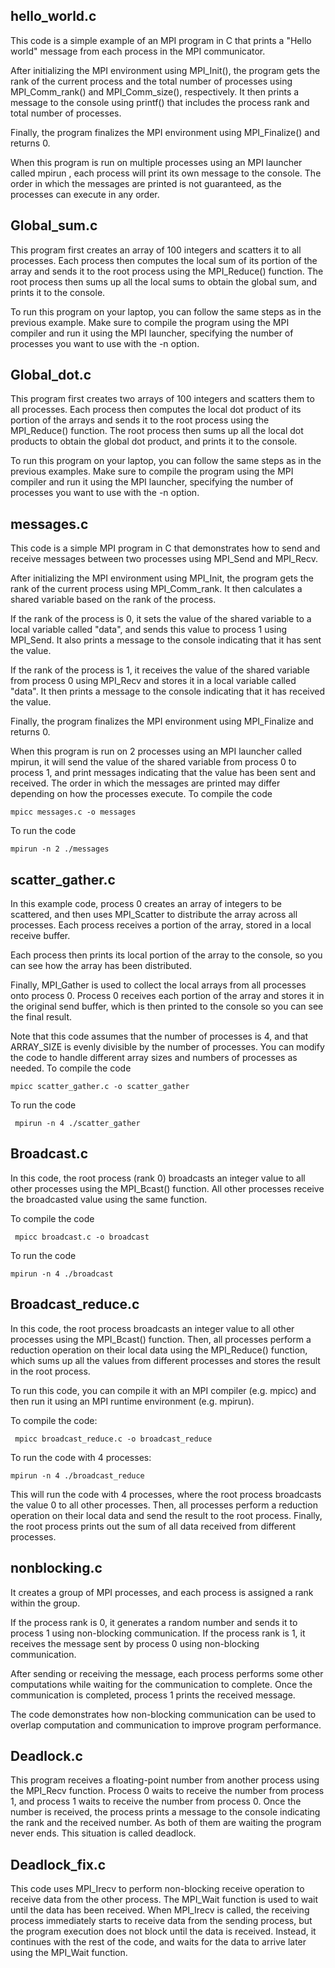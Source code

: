## hello_world.c
This code is a simple example of an MPI program in C that prints a "Hello world" message from each process in the MPI communicator.

After initializing the MPI environment using MPI_Init(), the program gets the rank of the current process and the total number of processes using MPI_Comm_rank() and MPI_Comm_size(), respectively. It then prints a message to the console using printf() that includes the process rank and total number of processes.

Finally, the program finalizes the MPI environment using MPI_Finalize() and returns 0.

When this program is run on multiple processes using an MPI launcher called mpirun , each process will print its own message to the console. The order in which the messages are printed is not guaranteed, as the processes can execute in any order.

## Global_sum.c

This program first creates an array of 100 integers and scatters it to all processes. Each process then computes the local sum of its portion of the array and sends it to the root process using the MPI_Reduce() function. The root process then sums up all the local sums to obtain the global sum, and prints it to the console.

To run this program on your laptop, you can follow the same steps as in the previous example. Make sure to compile the program using the MPI compiler and run it using the MPI launcher, specifying the number of processes you want to use with the -n option.

## Global_dot.c

This program first creates two arrays of 100 integers and scatters them to all processes. Each process then computes the local dot product of its portion of the arrays and sends it to the root process using the MPI_Reduce() function. The root process then sums up all the local dot products to obtain the global dot product, and prints it to the console.

To run this program on your laptop, you can follow the same steps as in the previous examples. Make sure to compile the program using the MPI compiler and run it using the MPI launcher, specifying the number of processes you want to use with the -n option.
## messages.c
This code is a simple MPI program in C that demonstrates how to send and receive messages between two processes using MPI_Send and MPI_Recv.

After initializing the MPI environment using MPI_Init, the program gets the rank of the current process using MPI_Comm_rank. It then calculates a shared variable based on the rank of the process.

If the rank of the process is 0, it sets the value of the shared variable to a local variable called "data", and sends this value to process 1 using MPI_Send. It also prints a message to the console indicating that it has sent the value.

If the rank of the process is 1, it receives the value of the shared variable from process 0 using MPI_Recv and stores it in a local variable called "data". It then prints a message to the console indicating that it has received the value.

Finally, the program finalizes the MPI environment using MPI_Finalize and returns 0.

When this program is run on 2 processes using an MPI launcher called mpirun, it will send the value of the shared variable from process 0 to process 1, and print messages indicating that the value has been sent and received. The order in which the messages are printed may differ depending on how the processes execute.
To compile the code

```mpicc messages.c -o messages```

To run the code

```mpirun -n 2 ./messages```
## scatter_gather.c
In this example code, process 0 creates an array of integers to be scattered, and then uses MPI_Scatter to distribute the array across all processes. Each process receives a portion of the array, stored in a local receive buffer.

Each process then prints its local portion of the array to the console, so you can see how the array has been distributed.

Finally, MPI_Gather is used to collect the local arrays from all processes onto process 0. Process 0 receives each portion of the array and stores it in the original send buffer, which is then printed to the console so you can see the final result.

Note that this code assumes that the number of processes is 4, and that ARRAY_SIZE is evenly divisible by the number of processes. You can modify the code to handle different array sizes and numbers of processes as needed.
To compile the code

 ```mpicc scatter_gather.c -o scatter_gather```
 
To run the code

``` mpirun -n 4 ./scatter_gather```
 
 ## Broadcast.c
 In this code, the root process (rank 0) broadcasts an integer value to all other processes using the MPI_Bcast() function. All other processes receive the broadcasted value using the same function.
 
 To compile the code

 ``` mpicc broadcast.c -o broadcast```
 
To run the code

``` mpirun -n 4 ./broadcast ```
 ## Broadcast_reduce.c
 
 In this code, the root process broadcasts an integer value to all other processes using the MPI_Bcast() function. Then, all processes perform a reduction operation on their local data using the MPI_Reduce() function, which sums up all the values from different processes and stores the result in the root process.

 
To run this code, you can compile it with an MPI compiler (e.g. mpicc) and then run it using an MPI runtime environment (e.g. mpirun). 

To compile the code:

``` mpicc broadcast_reduce.c -o broadcast_reduce```

To run the code with 4 processes:

```mpirun -n 4 ./broadcast_reduce```

This will run the code with 4 processes, where the root process broadcasts the value 0 to all other processes. Then, all processes perform a reduction operation on their local data and send the result to the root process. Finally, the root process prints out the sum of all data received from different processes.

## nonblocking.c

It creates a group of MPI processes, and each process is assigned a rank within the group.

If the process rank is 0, it generates a random number and sends it to process 1 using non-blocking communication. If the process rank is 1, it receives the message sent by process 0 using non-blocking communication.

After sending or receiving the message, each process performs some other computations while waiting for the communication to complete. Once the communication is completed, process 1 prints the received message.

The code demonstrates how non-blocking communication can be used to overlap computation and communication to improve program performance.

## Deadlock.c

This program receives a floating-point number from another process using the MPI_Recv function. Process 0 waits to receive the number from process 1, and process 1 waits to receive the number from process 0. Once the number is received, the process prints a message to the console indicating the rank and the received number. As both of them are waiting the program never ends. This situation is called deadlock.

## Deadlock_fix.c

This code uses MPI_Irecv to perform non-blocking receive operation to receive data from the other process. The MPI_Wait function is used to wait until the data has been received. When MPI_Irecv is called, the receiving process immediately starts to receive data from the sending process, but the program execution does not block until the data is received. Instead, it continues with the rest of the code, and waits for the data to arrive later using the MPI_Wait function.
